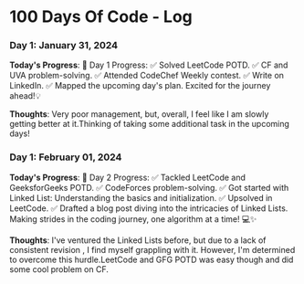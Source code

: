 # 100 Days Of Code - Log

### Day 1: January 31, 2024

**Today's Progress**: 
🚀 Day 1 Progress:
✅ Solved LeetCode POTD.
✅ CF and UVA problem-solving.
✅ Attended CodeChef Weekly contest.
✅ Write on LinkedIn.
✅ Mapped the upcoming day's plan.
Excited for the journey ahead!💡

**Thoughts**: Very poor management, but, overall, I feel like I am slowly getting better at it.Thinking of taking some additional task in the upcoming days!

### Day 1: February 01, 2024
**Today's Progress**:
🚀 Day 2 Progress:
✅ Tackled LeetCode and GeeksforGeeks POTD.
✅ CodeForces problem-solving.
✅ Got started with Linked List: Understanding the basics and initialization.
✅ Upsolved in LeetCode.
✅ Drafted a blog post diving into the intricacies of Linked Lists.
Making strides in the coding journey, one algorithm at a time! 💻✨

**Thoughts**: I've ventured the Linked Lists before, but due to a lack of consistent revision , I find myself grappling with it. However, I'm determined to overcome this hurdle.LeetCode and GFG POTD was easy though and did some cool problem on CF.